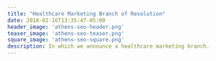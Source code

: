 ```yaml
---
title: "Healthcare Marketing Branch of Resolution"
date: 2018-02-16T13:35:47-05:00
header_image: 'athens-seo-header.png'
teaser_image: 'athens-seo-teaser.png'
square_image: 'athens-seo-square.png'
description: In which we announce a healthcare marketing branch.
---
```


